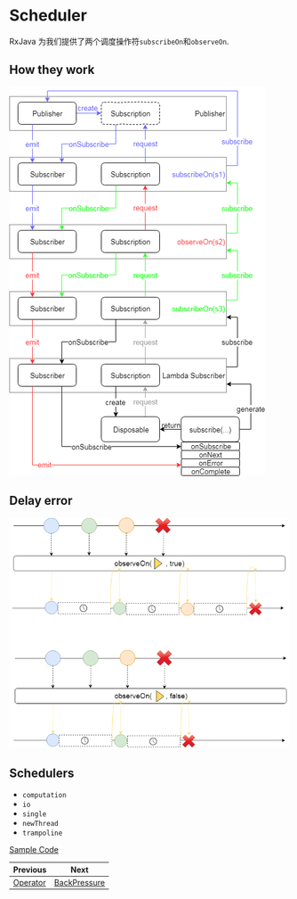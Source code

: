 # Scheduler

RxJava 为我们提供了两个调度操作符`subscribeOn`和`observeOn`.

## How they work

![Scheduler.png](Scheduler.png)

## Delay error

![SchedulerDelayError.png](SchedulerDelayError.png)

## Schedulers

- `computation`
- `io`
- `single`
- `newThread`
- `trampoline`


[Sample Code](/src/main/java/xdean/share/rx/ReactiveChapter3.java)

| Previous | Next |
| --- | --- |
| [Operator](2-Operator.md) |  [BackPressure](4-BackPressure.md)|